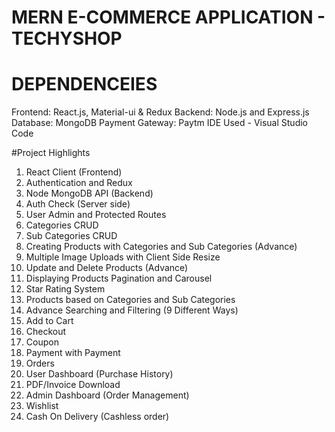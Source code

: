 # MERN E-COMMERCE  APPLICATION - TECHYSHOP


# DEPENDENCEIES
Frontend:  React.js, Material-ui & Redux
Backend: Node.js and Express.js
Database: MongoDB
Payment Gateway: Paytm
IDE Used - Visual Studio Code

#Project Highlights

1. React Client (Frontend)
2. Authentication and Redux
3. Node MongoDB API (Backend)
4. Auth Check (Server side)
5. User Admin and Protected Routes
6. Categories CRUD
7. Sub Categories CRUD
8. Creating Products with Categories and Sub Categories (Advance)
9. Multiple Image Uploads with Client Side Resize
10. Update and Delete Products (Advance)
11. Displaying Products Pagination and Carousel
12. Star Rating System
13. Products based on Categories and Sub Categories
14. Advance Searching and Filtering (9 Different Ways)
15. Add to Cart
16. Checkout
17. Coupon
18. Payment with Payment
19. Orders
20. User Dashboard (Purchase History)
21. PDF/Invoice Download
22. Admin Dashboard (Order Management)
23. Wishlist
24. Cash On Delivery (Cashless order)
